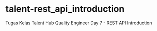 # talent-rest_api_introduction
Tugas Kelas Talent Hub Quality Engineer Day 7 - REST API Introduction
